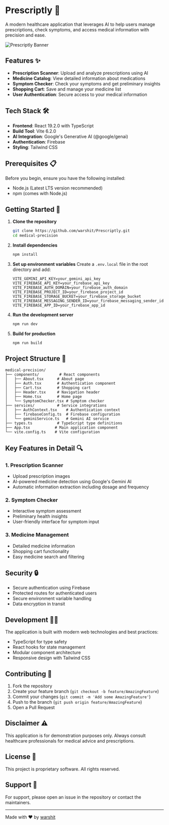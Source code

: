 # Prescriptly 🏥

A modern healthcare application that leverages AI to help users manage prescriptions, check symptoms, and access medical information with precision and ease.

![Prescriptly Banner](https://github.com/user-attachments/assets/0aa67016-6eaf-458a-adb2-6e31a0763ed6)

## Features ✨

- **Prescription Scanner**: Upload and analyze prescriptions using AI
- **Medicine Catalog**: View detailed information about medications
- **Symptom Checker**: Check your symptoms and get preliminary insights
- **Shopping Cart**: Save and manage your medicine list
- **User Authentication**: Secure access to your medical information

## Tech Stack 🛠️

- **Frontend**: React 19.2.0 with TypeScript
- **Build Tool**: Vite 6.2.0
- **AI Integration**: Google's Generative AI (@google/genai)
- **Authentication**: Firebase
- **Styling**: Tailwind CSS

## Prerequisites 📋

Before you begin, ensure you have the following installed:
- Node.js (Latest LTS version recommended)
- npm (comes with Node.js)

## Getting Started 🚀

1. **Clone the repository**
   ```bash
   git clone https://github.com/warshit/Prescriptly.git
   cd medical-precision
   ```

2. **Install dependencies**
   ```bash
   npm install
   ```

3. **Set up environment variables**
   Create a `.env.local` file in the root directory and add:
   ```env
   VITE_GEMINI_API_KEY=your_gemini_api_key
   VITE_FIREBASE_API_KEY=your_firebase_api_key
   VITE_FIREBASE_AUTH_DOMAIN=your_firebase_auth_domain
   VITE_FIREBASE_PROJECT_ID=your_firebase_project_id
   VITE_FIREBASE_STORAGE_BUCKET=your_firebase_storage_bucket
   VITE_FIREBASE_MESSAGING_SENDER_ID=your_firebase_messaging_sender_id
   VITE_FIREBASE_APP_ID=your_firebase_app_id
   ```

4. **Run the development server**
   ```bash
   npm run dev
   ```

5. **Build for production**
   ```bash
   npm run build
   ```

## Project Structure 📁

```
medical-precision/
├── components/         # React components
│   ├── About.tsx      # About page
│   ├── Auth.tsx       # Authentication component
│   ├── Cart.tsx       # Shopping cart
│   ├── Header.tsx     # Navigation header
│   ├── Home.tsx       # Home page
│   └── SymptomChecker.tsx # Symptom checker
├── services/          # Service integrations
│   ├── AuthContext.tsx    # Authentication context
│   ├── firebaseConfig.ts  # Firebase configuration
│   └── geminiService.ts   # Gemini AI service
├── types.ts           # TypeScript type definitions
├── App.tsx           # Main application component
└── vite.config.ts    # Vite configuration
```

## Key Features in Detail 🔍

### 1. Prescription Scanner
- Upload prescription images
- AI-powered medicine detection using Google's Gemini AI
- Automatic information extraction including dosage and frequency

### 2. Symptom Checker
- Interactive symptom assessment
- Preliminary health insights
- User-friendly interface for symptom input

### 3. Medicine Management
- Detailed medicine information
- Shopping cart functionality
- Easy medicine search and filtering

## Security 🔒

- Secure authentication using Firebase
- Protected routes for authenticated users
- Secure environment variable handling
- Data encryption in transit

## Development 👩‍💻

The application is built with modern web technologies and best practices:
- TypeScript for type safety
- React hooks for state management
- Modular component architecture
- Responsive design with Tailwind CSS

## Contributing 🤝

1. Fork the repository
2. Create your feature branch (`git checkout -b feature/AmazingFeature`)
3. Commit your changes (`git commit -m 'Add some AmazingFeature'`)
4. Push to the branch (`git push origin feature/AmazingFeature`)
5. Open a Pull Request

## Disclaimer ⚠️

This application is for demonstration purposes only. Always consult healthcare professionals for medical advice and prescriptions.

## License 📝

This project is proprietary software. All rights reserved.

## Support 💬

For support, please open an issue in the repository or contact the maintainers.

---
Made with ❤️ by [warshit](https://github.com/warshit)
